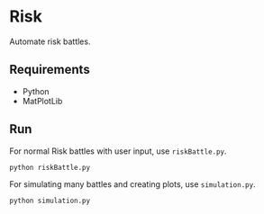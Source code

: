 # Risk

Automate risk battles.

## Requirements
* Python
* MatPlotLib

## Run

For normal Risk battles with user input, use `riskBattle.py`.
```
python riskBattle.py
```

For simulating many battles and creating plots, use `simulation.py`.
```
python simulation.py
```

